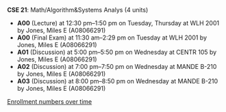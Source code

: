 **CSE 21**: Math/Algorithm&Systems Analys (4 units)

- **A00** (Lecture) at 12:30 pm–1:50 pm on Tuesday, Thursday at WLH 2001 by Jones, Miles E (A08066291)
- **A00** (Final Exam) at 11:30 am–2:29 pm on Tuesday at WLH 2001 by Jones, Miles E (A08066291)
- **A01** (Discussion) at 5:00 pm–5:50 pm on Wednesday at CENTR 105 by Jones, Miles E (A08066291)
- **A02** (Discussion) at 7:00 pm–7:50 pm on Wednesday at MANDE B-210 by Jones, Miles E (A08066291)
- **A03** (Discussion) at 8:00 pm–8:50 pm on Wednesday at MANDE B-210 by Jones, Miles E (A08066291)

[Enrollment numbers over time](./CSE21.tsv)
